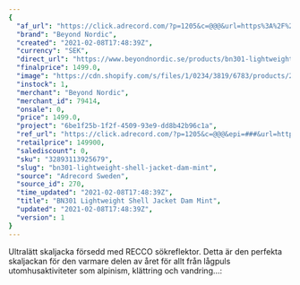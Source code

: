 ```yaml
---
{
  "af_url": "https://click.adrecord.com/?p=1205&c=@@@&url=https%3A%2F%2Fwww.beyondnordic.se%2Fproducts%2Fbn301-lightweight-shell-jacket-dam-mint-green",
  "brand": "Beyond Nordic",
  "created": "2021-02-08T17:48:39Z",
  "currency": "SEK",
  "direct_url": "https://www.beyondnordic.se/products/bn301-lightweight-shell-jacket-dam-mint-green",
  "finalprice": 1499.0,
  "image": "https://cdn.shopify.com/s/files/1/0234/3819/6783/products/2000x2000-mint-green_3170c239-327c-4cb5-ae04-dd601c60ef48_2048x2048.png",
  "instock": 1,
  "merchant": "Beyond Nordic",
  "merchant_id": 79414,
  "onsale": 0,
  "price": 1499.0,
  "project": "6be1f25b-1f2f-4509-93e9-dd8b42b96c1a",
  "ref_url": "https://click.adrecord.com/?p=1205&c=@@@&epi=###&url=https%3A%2F%2Fwww.beyondnordic.se%2Fproducts%2Fbn301-lightweight-shell-jacket-dam-mint-green",
  "retailprice": 149900,
  "salediscount": 0,
  "sku": "32893113925679",
  "slug": "bn301-lightweight-shell-jacket-dam-mint",
  "source": "Adrecord Sweden",
  "source_id": 270,
  "time_updated": "2021-02-08T17:48:39Z",
  "title": "BN301 Lightweight Shell Jacket Dam Mint",
  "updated": "2021-02-08T17:48:39Z",
  "version": 1
}
---
```


Ultralätt skaljacka försedd med RECCO sökreflektor. Detta är den perfekta skaljackan för den varmare delen av året för allt från lågpuls utomhusaktiviteter som alpinism, klättring och vandring…:
